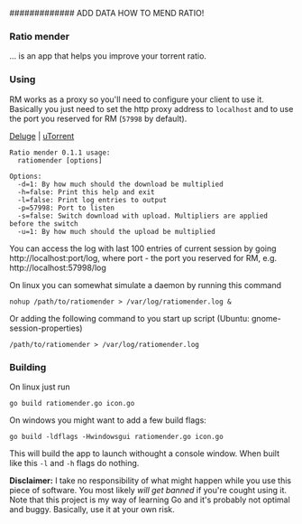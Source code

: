 ############# ADD DATA HOW TO MEND RATIO!

### Ratio mender 
... is an app that helps you improve your torrent ratio.

### Using
RM works as a proxy so you'll need to configure your client to use it. Basically you just need to set the http proxy address to `localhost` and to use the port you reserved for RM (`57998` by default).

[Deluge](http://s2.postimage.org/e4m8jbwtl/deluge.png) | [uTorrent](http://s2.postimage.org/ra1qpfqp5/utorrent.png)

```
Ratio mender 0.1.1 usage:
  ratiomender [options]

Options:
  -d=1: By how much should the download be multiplied
  -h=false: Print this help and exit
  -l=false: Print log entries to output
  -p=57998: Port to listen
  -s=false: Switch download with upload. Multipliers are applied before the switch
  -u=1: By how much should the upload be multiplied
```

You can access the log with last 100 entries of current session by going http://localhost:port/log, where port - the port you reserved for RM, e.g. http://localhost:57998/log

On linux you can somewhat simulate a daemon by running this command
```
nohup /path/to/ratiomender > /var/log/ratiomender.log &
```
Or adding the following command to you start up script (Ubuntu: gnome-session-properties)
```
/path/to/ratiomender > /var/log/ratiomender.log
```

### Building
On linux just run
```
go build ratiomender.go icon.go
```

On windows you might want to add a few build flags:
```
go build -ldflags -Hwindowsgui ratiomender.go icon.go
```
This will build the app to launch withought a console window. When built like this `-l` and `-h` flags do nothing.

**Disclaimer:** I take no responsibility of what might happen while you use this piece of software. You most likely *will get banned* if you're cought using it. Note that this project is my way of learning Go and it's probably not optimal and buggy. Basically, use it at your own risk.
